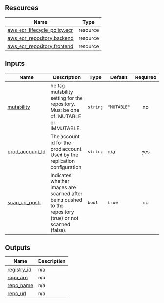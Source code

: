<!-- BEGIN_TF_DOCS -->
## Resources

| Name | Type |
|------|------|
| [aws_ecr_lifecycle_policy.ecr](https://registry.terraform.io/providers/hashicorp/aws/latest/docs/resources/ecr_lifecycle_policy) | resource |
| [aws_ecr_repository.backend](https://registry.terraform.io/providers/hashicorp/aws/latest/docs/resources/ecr_repository) | resource |
| [aws_ecr_repository.frontend](https://registry.terraform.io/providers/hashicorp/aws/latest/docs/resources/ecr_repository) | resource |

## Inputs

| Name | Description | Type | Default | Required |
|------|-------------|------|---------|:--------:|
| <a name="input_mutability"></a> [mutability](#input\_mutability) | he tag mutability setting for the repository. Must be one of: MUTABLE or IMMUTABLE. | `string` | `"MUTABLE"` | no |
| <a name="input_prod_account_id"></a> [prod\_account\_id](#input\_prod\_account\_id) | The account id for the prod account. Used by the replication configuration | `string` | n/a | yes |
| <a name="input_scan_on_push"></a> [scan\_on\_push](#input\_scan\_on\_push) | Indicates whether images are scanned after being pushed to the repository (true) or not scanned (false). | `bool` | `true` | no |

## Outputs

| Name | Description |
|------|-------------|
| <a name="output_registry_id"></a> [registry\_id](#output\_registry\_id) | n/a |
| <a name="output_repo_arn"></a> [repo\_arn](#output\_repo\_arn) | n/a |
| <a name="output_repo_name"></a> [repo\_name](#output\_repo\_name) | n/a |
| <a name="output_repo_url"></a> [repo\_url](#output\_repo\_url) | n/a |
<!-- END_TF_DOCS -->